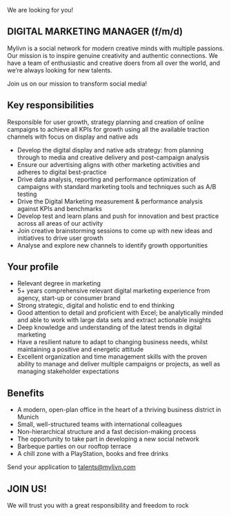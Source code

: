 We are looking for you!

## DIGITAL MARKETING MANAGER (f/m/d)

Mylivn is a social network for modern creative minds with multiple passions. Our mission is to inspire genuine creativity and authentic connections. We have a team of enthusiastic and creative doers from all over the world, and we’re always looking for new talents.

Join us on our mission to transform social media! 

## Key responsibilities

Responsible for user growth, strategy planning and creation of online campaigns to achieve all KPIs for growth using all the available traction channels with focus on display and native ads

- Develop the digital display and native ads strategy: from planning through to media and creative delivery and post-campaign analysis 
- Ensure our advertising aligns with other marketing activities and adheres to digital best-practice
- Drive data analysis, reporting and performance optimization of campaigns with standard marketing tools and techniques such as A/B testing
- Drive the Digital Marketing measurement & performance analysis against KPIs and benchmarks 
- Develop test and learn plans and push for innovation and best practice across all areas of our activity
- Join creative brainstorming sessions to come up with new ideas and initiatives to drive user growth
- Analyse and explore new channels to identify growth opportunities

## Your profile
- Relevant degree in marketing 
- 5+ years comprehensive relevant digital marketing experience from agency, start-up or consumer brand
- Strong strategic, digital and holistic end to end thinking 
- Good attention to detail and proficient with Excel; be analytically minded and able to work with large data sets and extract actionable insights 
- Deep knowledge and understanding of the latest trends in digital marketing
- Have a resilient nature to adapt to changing business needs, whilst maintaining a positive and energetic attitude 
- Excellent organization and time management skills with the proven ability to manage and deliver multiple campaigns or projects, as well as managing stakeholder expectations

## Benefits
- A modern, open-plan office in the heart of a thriving business district in Munich 
- Small, well-structured teams with international colleagues 
- Non-hierarchical structure and a fast decision-making process 
- The opportunity to take part in developing a new social network 
- Barbeque parties on our rooftop terrace 
- A chill zone with a PlayStation, books and free drinks

Send your application to talents@mylivn.com

## JOIN US!
We will trust you with a great responsibility and freedom to rock



